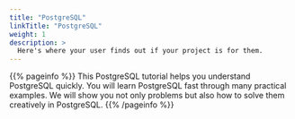 ```yaml
---
title: "PostgreSQL"
linkTitle: "PostgreSQL"
weight: 1
description: >
  Here's where your user finds out if your project is for them.
---
```


{{% pageinfo %}}
This PostgreSQL tutorial helps you understand PostgreSQL quickly. You will learn PostgreSQL fast through many practical examples. We will show you not only problems but also how to solve them creatively in PostgreSQL.
{{% /pageinfo %}}

